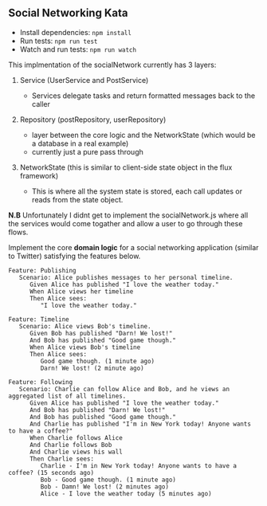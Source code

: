 Social Networking Kata
----------------------

- Install dependencies: `npm install`
- Run tests: `npm run test`
- Watch and run tests: `npm run watch`

This implmentation of the socialNetwork currently has 3 layers:

1. Service (UserService and PostService)
   - Services delegate tasks and return formatted messages back to the caller

2. Repository (postRepository, userRepository)
   - layer between the core logic and the NetworkState (which would be a database in a real example)
   - currently just a pure pass through

3. NetworkState (this is similar to client-side state object in the flux framework)
   - This is where all the system state is stored, each call updates or reads from the state object. 

**N.B** Unfortunately I didnt get to implement the socialNetwork.js where all the services would come togather and allow a user to go through these flows.




Implement the core **domain logic** for a social networking application (similar to Twitter) satisfying the features below.

``` {.sourceCode .gherkin}
Feature: Publishing
   Scenario: Alice publishes messages to her personal timeline.   
      Given Alice has published "I love the weather today."
      When Alice views her timeline
      Then Alice sees:
         "I love the weather today."
      
Feature: Timeline
   Scenario: Alice views Bob's timeline.
      Given Bob has published "Darn! We lost!"
      And Bob has published "Good game though."
      When Alice views Bob's timeline
      Then Alice sees:
         Good game though. (1 minute ago)
         Darn! We lost! (2 minute ago)
      
Feature: Following
   Scenario: Charlie can follow Alice and Bob, and he views an aggregated list of all timelines.
      Given Alice has published "I love the weather today."
      And Bob has published "Darn! We lost!"
      And Bob has published "Good game though."
      And Charlie has published "I'm in New York today! Anyone wants to have a coffee?"
      When Charlie follows Alice
      And Charlie follows Bob
      And Charlie views his wall
      Then Charlie sees:
         Charlie - I'm in New York today! Anyone wants to have a coffee? (15 seconds ago)     
         Bob - Good game though. (1 minute ago)     
         Bob - Damn! We lost! (2 minutes ago)     
         Alice - I love the weather today (5 minutes ago)    
```